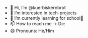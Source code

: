 - 👋 Hi, I’m @kuerbiskernbrot
- 👀 I’m interested in tech-projects
- 🌱 I’m currently learning for school🥱
- 📫 How to reach me -> Dc:
- 😄 Pronouns: He/Him
